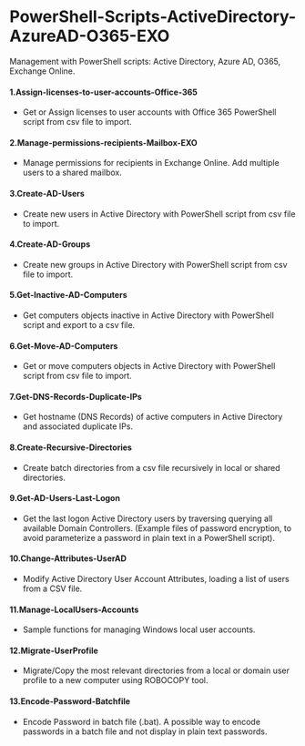 # PowerShell-Scripts-ActiveDirectory-AzureAD-O365-EXO
Management with PowerShell scripts: Active Directory, Azure AD, O365, Exchange Online.

#### 1.Assign-licenses-to-user-accounts-Office-365
- Get or Assign licenses to user accounts with Office 365 PowerShell script from csv file to import.

#### 2.Manage-permissions-recipients-Mailbox-EXO
- Manage permissions for recipients in Exchange Online. Add multiple users to a shared mailbox.

#### 3.Create-AD-Users
- Create new users in Active Directory with PowerShell script from csv file to import.

#### 4.Create-AD-Groups
- Create new groups in Active Directory with PowerShell script from csv file to import.

#### 5.Get-Inactive-AD-Computers
- Get computers objects inactive in Active Directory with PowerShell script and export to a csv file.

#### 6.Get-Move-AD-Computers
- Get or move computers objects in Active Directory with PowerShell script from csv file to import.

#### 7.Get-DNS-Records-Duplicate-IPs
- Get hostname (DNS Records) of active computers in Active Directory and associated duplicate IPs.

#### 8.Create-Recursive-Directories
- Create batch directories from a csv file recursively in local or shared directories.

#### 9.Get-AD-Users-Last-Logon
- Get the last logon Active Directory users by traversing querying all available Domain Controllers.
(Example files of password encryption, to avoid parameterize a password in plain text in a PowerShell script).

#### 10.Change-Attributes-UserAD
- Modify Active Directory User Account Attributes, loading a list of users from a CSV file.

#### 11.Manage-LocalUsers-Accounts
- Sample functions for managing Windows local user accounts.

#### 12.Migrate-UserProfile
- Migrate/Copy the most relevant directories from a local or domain user profile to a new computer using ROBOCOPY tool.

#### 13.Encode-Password-Batchfile
- Encode Password in batch file (.bat). A possible way to encode passwords in a batch file and not display in plain text passwords.
